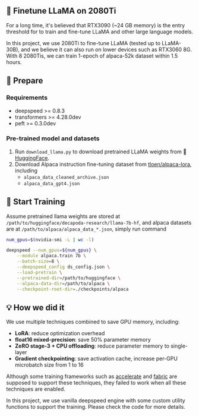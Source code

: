 ## 🦙 Finetune LLaMA on 2080Ti

For a long time, it's believed that RTX3090 (~24 GB memory) is the entry threshold for to train and fine-tune LLaMA and other large language models.

In this project, we use 2080Ti to fine-tune LLaMA (tested up to LLaMA-30B), and we believe it can also run on lower devices such as RTX3060 8G. With 8 2080Tis, we can train 1-epoch of alpaca-52k dataset within 1.5 hours.

## 🥪 Prepare

### Requirements
- deepspeed >= 0.8.3
- transformers >= 4.28.0dev
- peft >= 0.3.0dev

### Pre-trained model and datasets

1. Run `download_llama.py` to download pretrained LLaMA weights from 🤗 [HuggingFace](https://huggingface.co/decapoda-research).
2. Download Alpaca instruction fine-tuning dataset from [tloen/alpaca-lora](https://github.com/tloen/alpaca-lora), including
   - `alpaca_data_cleaned_archive.json`
   - `alpaca_data_gpt4.json`

## 🔆 Start Training

Assume pretrained llama weights are stored at `/path/to/huggingface/decapoda-research/llama-7b-hf`, and alpaca datasets are at `/path/to/alpaca/alpaca_data_*.json`, simply run command

```bash
num_gpus=$(nvidia-smi -L | wc -l)

deepspeed --num_gpus=${num_gpus} \
    --module alpaca.train 7b \
    --batch-size=8 \
    --deepspeed_config ds_config.json \
    --load-pretrain \
    --pretrained-dir=/path/to/huggingface \
    --alpaca-data-dir=/path/to/alpaca \
    --checkpoint-root-dir=./checkpoints/alpaca
```

## 💡 How we did it

We use multiple techniques combined to save GPU memory, including:
- **LoRA**: reduce optimization overhead
- **float16 mixed-precision**: save 50% parameter memory
- **ZeRO stage-3 + CPU offloading**: reduce parameter memory to single-layer
- **Gradient checkpointing**: save activation cache, increase per-GPU microbatch size from 1 to 16

Although some training frameworks such as [accelerate](https://github.com/huggingface/accelerate) and [fabric](https://lightning.ai/docs/fabric/) are supposed to support these techniques, they failed to work when all these techniques are enabled.

In this project, we use vanilla deepspeed engine with some custom utility functions to support the training. Please check the code for more details.